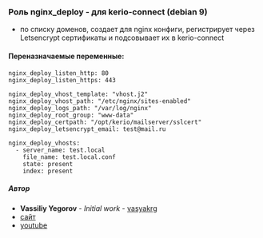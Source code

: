 ### Роль nginx_deploy - для kerio-connect (debian 9)
- по списку доменов, создает для nginx конфиги, регистрирует через Letsencrypt сертификаты и подсовывает их в kerio-connect

#### Переназначаемые переменные:
```
nginx_deploy_listen_http: 80
nginx_deploy_listen_https: 443

nginx_deploy_vhost_template: "vhost.j2"
nginx_deploy_vhost_path: "/etc/nginx/sites-enabled"
nginx_deploy_logs_path: "/var/log/nginx"
nginx_deploy_root_group: "www-data"
nginx_deploy_certpath: "/opt/kerio/mailserver/sslcert"
nginx_deploy_letsencrypt_email: test@mail.ru

nginx_deploy_vhosts:
  - server_name: test.local
    file_name: test.local.conf
    state: present
    index: present
```

##### Автор
- **Vassiliy Yegorov** - *Initial work* - [vasyakrg](https://github.com/vasyakrg)
- [сайт](vk.com/realmanual)
- [youtube](youtube.com/realmanual)
